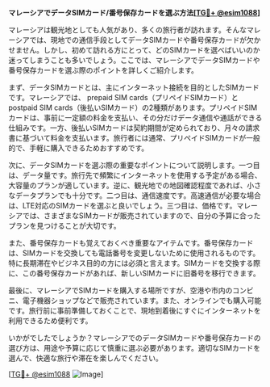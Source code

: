 **マレーシアでデータSIMカード/番号保存カードを選ぶ方法[[TG💪+ @esim1088](https://t.me/s/esim1088)]**

マレーシアは観光地としても人気があり、多くの旅行者が訪れます。そんなマレーシアでは、現地での通信手段としてデータSIMカードや番号保存カードが欠かせません。しかし、初めて訪れる方にとって、どのSIMカードを選べばいいのか迷ってしまうことも多いでしょう。ここでは、マレーシアでデータSIMカードや番号保存カードを選ぶ際のポイントを詳しくご紹介します。

まず、データSIMカードとは、主にインターネット接続を目的としたSIMカードです。マレーシアでは、 prepaid SIM cards（プリペイドSIMカード）と postpaid SIM cards（後払いSIMカード）の2種類があります。プリペイドSIMカードは、事前に一定額の料金を支払い、その分だけデータ通信や通話ができる仕組みです。一方、後払いSIMカードは契約期間が定められており、月々の請求書に基づいて料金を支払います。旅行者には通常、プリペイドSIMカードが一般的で、手軽に購入できるためおすすめです。

次に、データSIMカードを選ぶ際の重要なポイントについて説明します。一つ目は、データ量です。旅行先で頻繁にインターネットを使用する予定がある場合、大容量のプランが適しています。逆に、観光地での地図確認程度であれば、小さなデータプランでも十分です。二つ目は、通信速度です。高速通信が必要な場合は、LTE対応のSIMカードを選ぶと良いでしょう。三つ目は、価格です。マレーシアでは、さまざまなSIMカードが販売されていますので、自分の予算に合ったプランを見つけることが大切です。

また、番号保存カードも覚えておくべき重要なアイテムです。番号保存カードは、SIMカードを交換しても電話番号を変更しないために使用されるものです。特に長期滞在やビジネス目的の方には必須と言えます。SIMカードを交換する際に、この番号保存カードがあれば、新しいSIMカードに旧番号を移行できます。

最後に、マレーシアでSIMカードを購入する場所ですが、空港や市内のコンビニ、電子機器ショップなどで販売されています。また、オンラインでも購入可能です。旅行前に事前準備しておくことで、現地到着後にすぐにインターネットを利用できるため便利です。

いかがでしたでしょうか？マレーシアでのデータSIMカードや番号保存カードの選び方は、用途や予算に応じて慎重に選ぶ必要があります。適切なSIMカードを選んで、快適な旅行や滞在を楽しんでください。

[[TG💪+ @esim1088](https://t.me/s/esim1088) ![Image](https://i.postimg.cc/Y0z9fWf4/image.png)]
